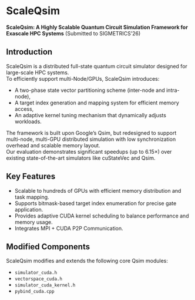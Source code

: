# ScaleQsim
**ScaleQsim: A Highly Scalable Quantum Circuit Simulation Framework for Exascale HPC Systems** (Submitted to SIGMETRICS'26)

## Introduction
ScaleQsim is a distributed full-state quantum circuit simulator designed for large-scale HPC systems.  
To efficiently support multi-Node/GPUs, ScaleQsim introduces:
- A two-phase state vector partitioning scheme (inter-node and intra-node),
- A target index generation and mapping system for efficient memory access,
- An adaptive kernel tuning mechanism that dynamically adjusts workloads.

The framework is built upon Google’s Qsim, but redesigned to support multi-node, multi-GPU distributed simulation with low synchronization overhead and scalable memory layout.  
Our evaluation demonstrates significant speedups (up to 6.15×) over existing state-of-the-art simulators like cuStateVec and Qsim.

## Key Features
- Scalable to hundreds of GPUs with efficient memory distribution and task mapping.
- Supports bitmask-based target index enumeration for precise gate application.
- Provides adaptive CUDA kernel scheduling to balance performance and memory usage.
- Integrates MPI + CUDA P2P Communication.

## Modified Components
ScaleQsim modifies and extends the following core Qsim modules:
- `simulator_cuda.h`  
- `vectorspace_cuda.h`  
- `simulator_cuda_kernel.h`
- `pybind_cuda.cpp`
  
